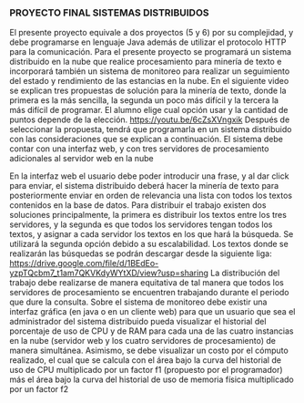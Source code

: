 ### PROYECTO FINAL SISTEMAS DISTRIBUIDOS


El presente proyecto equivale a dos proyectos (5 y 6) por su complejidad, y debe programarse en 
lenguaje Java además de utilizar el protocolo HTTP para la comunicación.
Para el presente proyecto se programará un sistema distribuido en la nube que realice 
procesamiento para minería de texto e incorporará también un sistema de monitoreo para realizar 
un seguimiento del estado y rendimiento de las estancias en la nube. 
En el siguiente video se explican tres propuestas de solución para la minería de texto, donde la 
primera es la más sencilla, la segunda un poco más difícil y la tercera la más difícil de programar. 
El alumno elige cual opción usar y la cantidad de puntos depende de la elección.
https://youtu.be/6cZsXVngxik
Después de seleccionar la propuesta, tendrá que programarla en un sistema distribuido con las 
consideraciones que se explican a continuación.
El sistema debe contar con una interfaz web, y con tres servidores de procesamiento adicionales al 
servidor web en la nube


En la interfaz web el usuario debe poder introducir una frase, y al dar click para enviar, el sistema 
distribuido deberá hacer la minería de texto para posteriormente enviar en orden de relevancia
una lista con todos los textos contenidos en la base de datos.
Para distribuir el trabajo existen dos soluciones principalmente, la primera es distribuir los textos 
entre los tres servidores, y la segunda es que todos los servidores tengan todos los textos, y 
asignar a cada servidor los textos en los que hará la búsqueda. Se utilizará la segunda opción 
debido a su escalabilidad. 
Los textos donde se realizarán las búsquedas se podrán descargar desde la siguiente liga:
https://drive.google.com/file/d/1BEdEo-yzpTQcbm7_t1am7QKVKdyWYtXD/view?usp=sharing
La distribución del trabajo debe realizarse de manera equitativa de tal manera que todos los 
servidores de procesamiento se encuentren trabajando durante el periodo que dure la consulta.
Sobre el sistema de monitoreo debe existir una interfaz gráfica (en java o en un cliente web) para 
que un usuario que sea el administrador del sistema distribuido pueda visualizar el historial del
porcentaje de uso de CPU y de RAM para cada una de las cuatro instancias en la nube (servidor 
web y los cuatro servidores de procesamiento) de manera simultánea. 
Asimismo, se debe visualizar un costo por el cómputo realizado, el cual que se calcula con el área
bajo la curva del historial de uso de CPU multiplicado por un factor f1 (propuesto por el 
programador) más el área bajo la curva del historial de uso de memoria física multiplicado por un 
factor f2